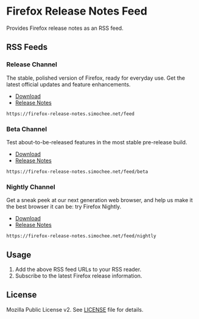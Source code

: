 # Firefox Release Notes Feed

Provides Firefox release notes as an RSS feed.

## RSS Feeds

### Release Channel

The stable, polished version of Firefox, ready for everyday use. Get the latest official updates and feature enhancements.

- [Download](https://www.mozilla.org/ja/firefox/)
- [Release Notes](https://www.mozilla.org/en-US/firefox/releases/)

```
https://firefox-release-notes.simochee.net/feed
```

### Beta Channel

Test about-to-be-released features in the most stable pre-release build.

- [Download](https://www.mozilla.org/en-US/firefox/channel/desktop/)
- [Release Notes](https://www.mozilla.org/en-US/firefox/beta/notes/)

```
https://firefox-release-notes.simochee.net/feed/beta
```

### Nightly Channel

Get a sneak peek at our next generation web browser, and help us make it the best browser it can be: try Firefox Nightly.

- [Download](https://www.mozilla.org/en-US/firefox/channel/desktop/)
- [Release Notes](https://www.mozilla.org/en-US/firefox/nightly/notes/)

```
https://firefox-release-notes.simochee.net/feed/nightly
```

## Usage

1.  Add the above RSS feed URLs to your RSS reader.
2.  Subscribe to the latest Firefox release information.

## License

Mozilla Public License v2. See [LICENSE](LICENSE) file for details.
